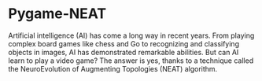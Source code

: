 # Pygame-NEAT

Artificial intelligence (AI) has come a long way in recent years. From playing complex board games like chess and Go to recognizing and classifying objects in images, AI has demonstrated remarkable abilities. But can AI learn to play a video game? The answer is yes, thanks to a technique called the NeuroEvolution of Augmenting Topologies (NEAT) algorithm.
